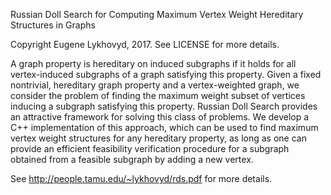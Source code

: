 Russian Doll Search for Computing Maximum Vertex Weight Hereditary Structures in Graphs

Copyright Eugene Lykhovyd, 2017. See LICENSE for more details.

A graph property is hereditary on induced subgraphs if it holds for all vertex-induced subgraphs of
a graph satisfying this property. Given a fixed nontrivial, hereditary graph property and a
vertex-weighted graph, we consider the problem of finding the maximum weight subset of vertices
inducing a subgraph satisfying this property. Russian Doll Search provides an attractive framework
for solving this class of problems. We develop a C++ implementation of this approach, which can be
used to find maximum vertex weight structures for any hereditary property, as long as one can
provide an efficient feasibility verification procedure for a subgraph obtained from a feasible
subgraph by adding a new vertex.

See http://people.tamu.edu/~lykhovyd/rds.pdf for more details.
